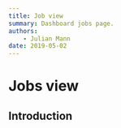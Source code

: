 ```yaml
---
title: Job view
summary: Dashboard jobs page.
authors:
    - Julian Mann
date: 2019-05-02
---
```


# Jobs view

## Introduction
 